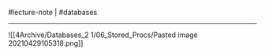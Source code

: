 #lecture-note  |  #databases

---

![[4Archive/Databases_2 1/06_Stored_Procs/Pasted image 20210429105318.png]]

